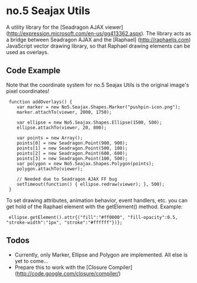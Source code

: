 no.5 Seajax Utils
=====

A utility library for the [Seadragon AJAX viewer] (http://expression.microsoft.com/en-us/gg413362.aspx). The library acts as a bridge between Seadragon AJAX and the [Raphael] (http://raphaeljs.com) JavaScript vector drawing library, so that  Raphael drawing elements can be used as overlays.

Code Example
-----
Note that the coordinate system for no.5 Seajax Utils is the original image's pixel coordinates! 

     function addOverlays() {
        var marker = new No5.Seajax.Shapes.Marker("pushpin-icon.png");
        marker.attachTo(viewer, 2000, 1750);

        var ellipse = new No5.Seajax.Shapes.Ellipse(1500, 500);    
        ellipse.attachTo(viewer, 20, 800);

        var points = new Array();
        points[0] = new Seadragon.Point(900, 900);
        points[1] = new Seadragon.Point(500, 100);
        points[2] = new Seadragon.Point(600, 600);
        points[3] = new Seadragon.Point(100, 500);
        var polygon = new No5.Seajax.Shapes.Polygon(points);
        polygon.attachTo(viewer);

        // Needed due to Seadragon AJAX FF bug
        setTimeout(function() { ellipse.redraw(viewer); }, 500);
     }

To set drawing attributes, animation behavior, event handlers, etc. you can get hold of the Raphael element with the getElement() method. Example:

     ellipse.getElement().attr{("fill":"#ff0000", "fill-opacity":0.5, "stroke-width":"1px", "stroke":"#ffffff"})};

Todos
-----
* Currently, only Marker, Ellipse and Polygon are implemented. All else is yet to come...
* Prepare this to work with the [Closure Compiler] (http://code.google.com/closure/compiler/)

